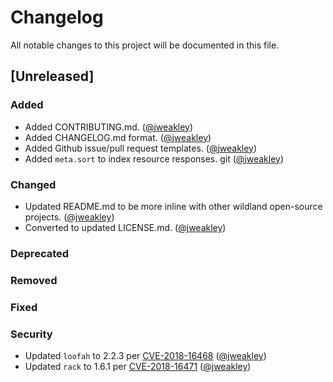 # Changelog
All notable changes to this project will be documented in this file.

## [Unreleased]
### Added
  * Added CONTRIBUTING.md. ([@jweakley][])
  * Added CHANGELOG.md format. ([@jweakley][])
  * Added Github issue/pull request templates. ([@jweakley][])
  * Added `meta.sort` to index resource responses. git ([@jweakley][])

### Changed
  * Updated README.md to be more inline with other wildland open-source projects. ([@jweakley][])
  * Converted to updated LICENSE.md. ([@jweakley][])

### Deprecated
### Removed
### Fixed
### Security
  * Updated `loofah` to 2.2.3 per [CVE-2018-16468](https://nvd.nist.gov/vuln/detail/CVE-2018-16468)  ([@jweakley][])
  * Updated `rack` to 1.6.1 per [CVE-2018-16471](https://nvd.nist.gov/vuln/detail/CVE-2018-16471)  ([@jweakley][])

[@jweakley]: https://github.com/jweakley
